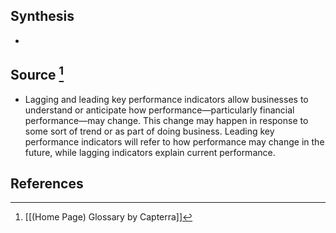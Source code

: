 ## Synthesis
- 
## Source [^1]
- Lagging and leading key performance indicators allow businesses to understand or anticipate how performance—particularly financial performance—may change. This change may happen in response to some sort of trend or as part of doing business. Leading key performance indicators will refer to how performance may change in the future, while lagging indicators explain current performance.
## References

[^1]: [[(Home Page) Glossary by Capterra]]